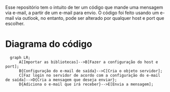Esse repositório tem o intuito de ter um código que mande uma mensagem via e-mail, a partir de um e-mail para envio. O código foi feito usando um e-mail via outlook, no entanto, pode ser alterado por qualquer host e port que escolher.

# Diagrama do código

```mermaid
  graph LR;
      A[Importar as bibliotecas]-->B[Fazer a configuração do host e port];
      B{Configuração do e-mail de saída}-->C[Cria o objeto servidor];
      C[Faz login no servidor de acordo com a configuração do e-mail de saída]-->D{Cria a mensagem que deseja enviar};
      D{Adiciona o e-mail que irá receber}-->E[Envia a mensagem];
```
